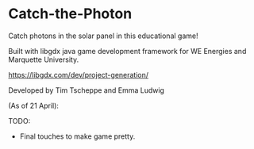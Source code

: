 # Catch-the-Photon
Catch photons in the solar panel in this educational game! 

Built with libgdx java game development framework for WE Energies and Marquette University. 

https://libgdx.com/dev/project-generation/

Developed by Tim Tscheppe and Emma Ludwig

(As of 21 April):

TODO:
- Final touches to make game pretty.





